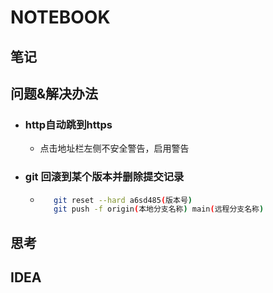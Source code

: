 # NOTEBOOK

## 笔记

## 问题&解决办法  

- ###  http自动跳到https  
     - 点击地址栏左侧不安全警告，启用警告
- ###  git 回滚到某个版本并删除提交记录  
     - ```bash
          git reset --hard a6sd485(版本号)
          git push -f origin(本地分支名称) main(远程分支名称)
       ```
## 思考

## IDEA
